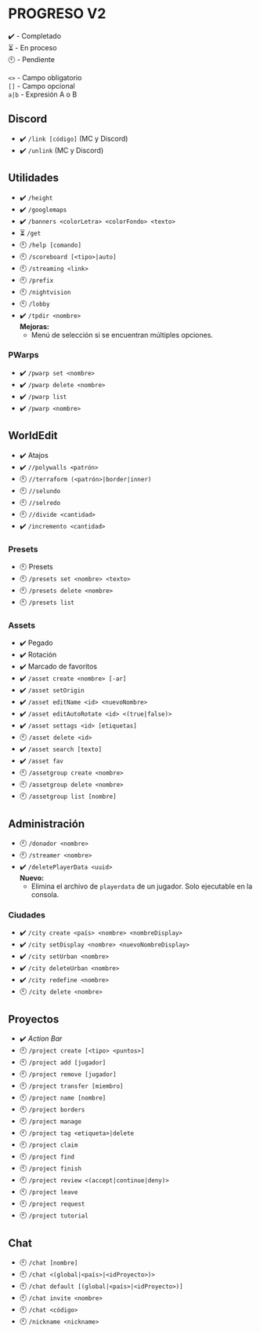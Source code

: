 # PROGRESO V2
✔️ - Completado  
⏳ - En proceso  
🕙 - Pendiente  
  
`<>` - Campo obligatorio  
`[]` - Campo opcional  
`a|b` - Expresión A o B
## Discord
* ✔️ `/link [código]` (MC y Discord)
* ✔️ `/unlink` (MC y Discord)
## Utilidades
* ✔️ `/height`
* ✔️ `/googlemaps`
* ✔️ `/banners <colorLetra> <colorFondo> <texto>`
* ⏳ `/get`
* 🕙 `/help [comando]`
* 🕙 `/scoreboard [<tipo>|auto]`
* 🕙 `/streaming <link>`
* 🕙 `/prefix`
* 🕙 `/nightvision`
* 🕙 `/lobby`
* ✔️ `/tpdir <nombre>`  
  **Mejoras:**
  * Menú de selección si se encuentran múltiples opciones. 
### PWarps
* ✔️ `/pwarp set <nombre>`
* ✔️ `/pwarp delete <nombre>`
* ✔️ `/pwarp list`
* ✔️ `/pwarp <nombre>`
## WorldEdit
* ✔️ Atajos
* ✔️ `//polywalls <patrón>`
* 🕙 `//terraform (<patrón>|border|inner)`
* 🕙 `//selundo`
* 🕙 `//selredo`
* 🕙 `//divide <cantidad>`
* ✔️ `/incremento <cantidad>` 
### Presets
* 🕙 Presets 
* 🕙 `/presets set <nombre> <texto>`
* 🕙 `/presets delete <nombre>`
* 🕙 `/presets list`
### Assets
* ✔️ Pegado
* ✔️ Rotación
* ✔️ Marcado de favoritos
* ✔️ `/asset create <nombre> [-ar]`
* ✔️ `/asset setOrigin`
* ✔️ `/asset editName <id> <nuevoNombre>`
* ✔️ `/asset editAutoRotate <id> <(true|false)>`
* ✔️ `/asset settags <id> [etiquetas]`
* 🕙 `/asset delete <id>`
* ✔️ `/asset search [texto]`
* ✔️ `/asset fav`
* 🕙 `/assetgroup create <nombre>`
* 🕙 `/assetgroup delete <nombre>`
* 🕙 `/assetgroup list [nombre]`
## Administración
* 🕙 `/donador <nombre>`
* 🕙 `/streamer <nombre>`
* ✔️ `/deletePlayerData <uuid>`  
**Nuevo:**
  * Elimina el archivo de `playerdata` de un jugador. Solo ejecutable en la consola.
### Ciudades
* ✔️ `/city create <país> <nombre> <nombreDisplay>`
* ✔️ `/city setDisplay <nombre> <nuevoNombreDisplay>`
* ✔️ `/city setUrban <nombre>`
* ✔️ `/city deleteUrban <nombre>`
* ✔️ `/city redefine <nombre>`
* 🕙 `/city delete <nombre>`
## Proyectos
* ✔️ *Action Bar*
* 🕙 `/project create [<tipo> <puntos>]`
* 🕙 `/project add [jugador]`
* 🕙 `/project remove [jugador]`
* 🕙 `/project transfer [miembro]`
* 🕙 `/project name [nombre]`
* 🕙 `/project borders`
* 🕙 `/project manage`
* 🕙 `/project tag <etiqueta>|delete`
* 🕙 `/project claim`
* 🕙 `/project find`
* 🕙 `/project finish`
* 🕙 `/project review <(accept|continue|deny)>`
* 🕙 `/project leave`
* 🕙 `/project request`
* 🕙 `/project tutorial`
## Chat
* 🕙 `/chat [nombre]`
* 🕙 `/chat <(global|<país>|<idProyecto>)>`
* 🕙 `/chat default [(global|<país>|<idProyecto>)]`
* 🕙 `/chat invite <nombre>`
* 🕙 `/chat <código>`
* 🕙 `/nickname <nickname>`